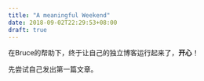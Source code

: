 ```yaml
---
title: "A meaningful Weekend"
date: 2018-09-02T22:29:53+08:00
draft: true
---
```


在Bruce的帮助下，终于让自己的独立博客运行起来了，**开心**！

先尝试自己发出第一篇文章。